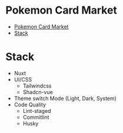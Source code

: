 # Pokemon Card Market

- [Pokemon Card Market](#pokemon-card-market)
- [Stack](#stack)

# Stack

- Nuxt
- UI/CSS
  - Tailwindcss
  - Shadcn-vue
- Theme switch Mode (Light, Dark, System)
- Code Quality
  - Lint-staged
  - Commitlint
  - Husky

